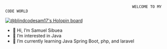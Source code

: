                                                             WELCOME TO MY CODE WORLD
[![@blindcodesam17's Holopin board](https://holopin.io/api/user/board?user=blindcodesam17)](https://holopin.io/@blindcodesam17)

- 👋 Hi, I’m Samuel Sibuea
- 👀 I’m interested in Java
- 🌱 I’m currently learning Java Spring Boot, php, and laravel


<!---
ifs20004-itdel/ifs20004-itdel is a ✨ special ✨ repository because its `README.md` (this file) appears on your GitHub profile.
You can click the Preview link to take a look at your changes.
--->
